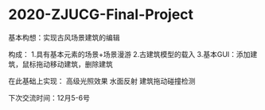 # 2020-ZJUCG-Final-Project


基本构想：实现古风场景建筑的编辑

构成：
1.具有基本元素的场景+场景漫游
2.古建筑模型的载入
3.基本GUI：添加建筑，鼠标拖动移动建筑，删除建筑

在此基础上实现：
高级光照效果
水面反射
建筑拖动碰撞检测

下次交流时间：12月5-6号

